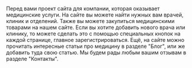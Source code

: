 Перед вами проект сайта для компании, которая оказывает медицинские услуги.
На сайте вы можете найти нужных вам врачей, клиник и отделений. Также вы можете закупиться медицинскими товарами на нашем сайте.
Если вы хотите добавить нового врача или клинику, то можете сделать это с помощью специальных кнопок на каждой странице, главное зарегистрироваться.
Ещё, на сайте можно прочитать интересные статьи про медицину в разделе "Блог", или же добавить туда свою статью.
Мы будем рады любым вашим отзывам в разделе "Контакты".